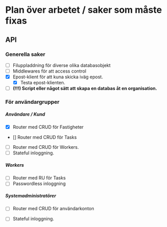# Plan över arbetet / saker som måste fixas

## API
### Generella saker
- [ ] Filuppladdning för diverse olika databasobjekt
- [ ] Middlewares för att access control
- [x] Epost-klient för att kuna skicka iväg epost.
    - [x] Testa epost-klienten. 
- [ ] **(!!!) Script eller något sätt att skapa en databas åt en organisation.**

### För användargrupper
##### Användare / Kund

- [x] Router med CRUD för Fastigheter
- [] Router med CRUD för Tasks
- [ ] Router med CRUD för Workers.
- [ ] Stateful inloggning.

##### Workers
- [ ] Router med RU för Tasks
- [ ] Passwordless inloggning

##### Systemadministratörer
- [ ] Router med CRUD för användarkonton
- [ ] Stateful inloggning.

